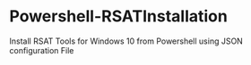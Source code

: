 # Powershell-RSATInstallation
Install RSAT Tools for Windows 10 from Powershell using JSON configuration File
